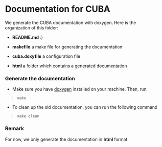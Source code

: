 # Documentation for CUBA

We generate the CUBA documentation with doxygen. Here is the organization of this folder:


- __README.md__ :)

- __makefile__ a make file for generating the documentation

- __cuba.doxyfile__ a configuration file

- __html__ a folder which contains a generated documentation


### Generate the documentation

- Make sure you have [doxygen](http://www.doxygen.org/) installed on your machine. Then, run

>     make

- To clean up the old documentation, you can run the following command

>     make clean

### Remark

For now, we only generate the documentation in __html__ format. 


